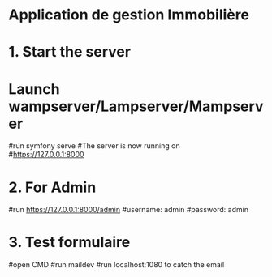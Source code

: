 #     Application de gestion Immobilière
# 1. Start the server
# Launch wampserver/Lampserver/Mampserver
#run symfony serve 
#The server is now running on                                                                          
#https://127.0.0.1:8000      

# 2. For Admin
#run https://127.0.0.1:8000/admin
#username: admin
#password: admin

# 3. Test formulaire
#open CMD
#run maildev
#run localhost:1080 to catch the email
